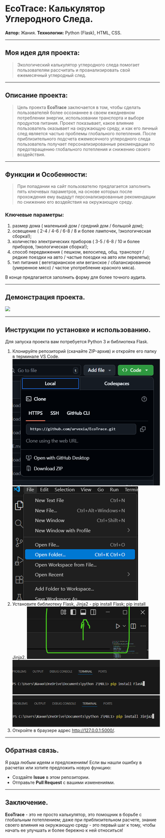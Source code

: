 # EcoTrace: Калькулятор Углеродного Следа.

**Автор:** Жания.
**Технологии:** Python (Flask), HTML, CSS.

---
## Моя идея для проекта:
> Экологический калькулятор углеродного следа помогает пользователям рассчитать и проанализировать свой ежемесячный углеродный след.

---
## Описание проекта: 
> Цель проекта **EcoTrace** заключается в том, чтобы сделать пользователей более осознаннее в своем ежедневном потреблении энергии, использовании транспорта и выборе продуктов питания.
> Проект показывает, какое влияние пользователь оказывает на окружающую среду, и как его личный след является частью проблемы глобального потепления.
> После приблизительного подсчета ежемесячного углеродного следа пользователь получает персонализированные рекомендации по предотвращению глобального потепления и снижению своего воздействия.

---
## Функции и Особенности:
> При попадании на сайт пользователю предлагается заполнить пять ключевых параметров, на основе которых после прохождения ему выдадут персонализированные рекомендации по снижению его воздействия на окружающую среду.
### Ключевые параметры:
  1. размер дома ( маленький дом / средний дом / большой дом);
  2. освещение ( 2-4 / 4-6 / 6-8 / 8 и более лампочек, !экологическая сборка!);
  3. количество электрических приборов ( 3-5 / 6-8 / 10 и более приборов, !экологическая сборка!);
  4. способ передвижения ( пешком, велосипед, общ. транспорт / редкие поездки на авто / частые поездки на авто или перелеты);
  5. тип питания ( вегетарианское или веганское / сбалансированное (умеренное мясо) / частое употребление красного мяса).

В конце предлагается заполнить форму для более точного аудита.

---
## Демонстрация проекта.
![](https://github.com/urvexia/EcoTrace/blob/main/eco_trace.gif)

---
## Инструкции по установке и использованию.
Для запуска проекта вам потребуется Python 3 и библиотека Flask.
1. Клонируйте репозиторий (скачайте ZIP-архив) и откройте его папку в терминале VS Code.
![alt tag](https://github.com/urvexia/EcoTrace/blob/main/scrinshots/saving.png)
![alt tag](https://github.com/urvexia/EcoTrace/blob/main/scrinshots/opening%20folder.png)
3. Установите библиотеку Flask, Jinja2 - pip install Flask; pip install Jinja2.
![alt tag](https://github.com/urvexia/EcoTrace/blob/main/scrinshots/terminal.png)
![alt tag](https://github.com/urvexia/EcoTrace/blob/main/scrinshots/flask.png)
![alt tag](https://github.com/urvexia/EcoTrace/blob/main/scrinshots/jinja2.png)
5. Откройте в браузере адрес http://127.0.0.1:5000/.

---
## Обратная связь.
Я рада любым идеям и предложениям! Если вы нашли ошибку в расчетах или хотите предложить новую функцию:
* Создайте **Issue** в этом репозитории.
* Отправьте **Pull Request** с вашими изменениями.

---
## Заключение.
**EcoTrace** - это не просто калькулятор, это помощник в борьбе с глобальным потеплением; даже при приблизительном расчете, знание своего влияния на окружающую среду - это первый шаг к тому, чтобы начать ее улучшать и более бережно к ней относиться!

